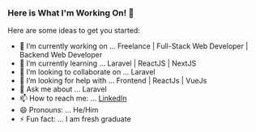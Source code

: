 ### Here is What I'm Working On! 👋

Here are some ideas to get you started:

- 🔭 I’m currently working on ... Freelance | Full-Stack Web Developer | Backend Web Developer
- 🌱 I’m currently learning ... Laravel | ReactJS | NextJS
- 👯 I’m looking to collaborate on ... Laravel
- 🤔 I’m looking for help with ... Frontend | ReactJs | VueJs
- 💬 Ask me about ... Laravel
- 📫 How to reach me: ... [LinkedIn](https://www.linkedin.com/in/adityabrillian/)
- 😄 Pronouns: ... He/Him
- ⚡ Fun fact: ... I am fresh graduate

